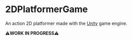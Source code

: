 # 2DPlatformerGame

An action 2D platformer made with the [Unity](https://unity.com) game engine.




:warning:**WORK IN PROGRESS**:warning:
